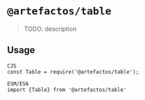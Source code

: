 # `@artefactos/table`

> TODO: description

## Usage

```
CJS
const Table = require('@artefactos/table');

ESM/ES6
import {Table} from '@artefactos/table'
```
